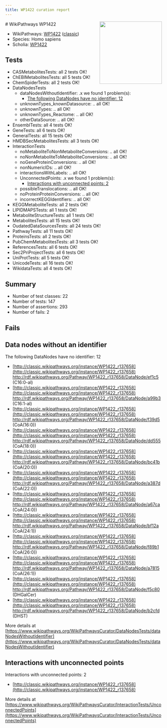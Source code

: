 ```yaml
---
title: WP1422 curation report
---
```


<img style="float: right; width: 200px" src="https://upload.wikimedia.org/wikipedia/commons/thumb/8/83/Wplogo_with_text_500.png/640px-Wplogo_with_text_500.png" />
# WikiPathways WP1422

* WikiPathways: [WP1422](https://wikipathways.org/pathways/WP1422) ([classic](https://classic.wikipathways.org/instance/WP1422))
* Species: Homo sapiens
* Scholia: [WP1422](https://scholia.toolforge.org/wikipathways/WP1422)
## Tests
* CASMetabolitesTests: all 2 tests OK!
* ChEBIMetabolitesTests: all 5 tests OK!
* ChemSpiderTests: all 2 tests OK!
* DataNodesTests
    * dataNodesWithoutIdentifier: .x we found 1 problem(s):
        * [The following DataNodes have no identifier: 12](#8792c492)
    * unknownTypes_knownDatasource: .. all OK!
    * unknownTypes: .. all OK!
    * unknownTypes_Reactome: .. all OK!
    * otherDataSource: .. all OK!
* EnsemblTests: all 4 tests OK!
* GeneTests: all 6 tests OK!
* GeneralTests: all 15 tests OK!
* HMDBSecMetabolitesTests: all 3 tests OK!
* InteractionTests
    * noMetaboliteToNonMetaboliteConversions: .. all OK!
    * noNonMetaboliteToMetaboliteConversions: .. all OK!
    * noGeneProteinConversions: .. all OK!
    * nonNumericIDs: .. all OK!
    * interactionsWithLabels: .. all OK!
    * UnconnectedPoints: .x we found 1 problem(s):
        * [Interactions with unconnected points: 2](#35a61ada)
    * possibleTranslocations: .. all OK!
    * noProteinProteinConversions: .. all OK!
    * incorrectKEGGIdentifiers: .. all OK!
* KEGGMetaboliteTests: all 2 tests OK!
* LIPIDMAPSTests: all 1 tests OK!
* MetaboliteStructureTests: all 1 tests OK!
* MetabolitesTests: all 15 tests OK!
* OudatedDataSourcesTests: all 24 tests OK!
* PathwayTests: all 11 tests OK!
* ProteinsTests: all 2 tests OK!
* PubChemMetabolitesTests: all 3 tests OK!
* ReferencesTests: all 6 tests OK!
* Sec2PriProjectTests: all 6 tests OK!
* UniProtTests: all 5 tests OK!
* UnicodeTests: all 16 tests OK!
* WikidataTests: all 4 tests OK!


## Summary

* Number of test classes: 22
* Number of tests: 147
* Number of assertions: 293
* Number of fails: 2

## Fails

<a name="8792c492" />

## Data nodes without an identifier

The following DataNodes have no identifier: 12

* [http://classic.wikipathways.org/instance/WP1422_r137658](http://classic.wikipathways.org/instance/WP1422_r137658) http://rdf.wikipathways.org/Pathway/WP1422_r137658/DataNode/ef1c5 (C16:0-al)
* [http://classic.wikipathways.org/instance/WP1422_r137658](http://classic.wikipathways.org/instance/WP1422_r137658) http://rdf.wikipathways.org/Pathway/WP1422_r137658/DataNode/a99b3 (C16:1-al)
* [http://classic.wikipathways.org/instance/WP1422_r137658](http://classic.wikipathways.org/instance/WP1422_r137658) http://rdf.wikipathways.org/Pathway/WP1422_r137658/DataNode/f39d5 (CoA(16:0))
* [http://classic.wikipathways.org/instance/WP1422_r137658](http://classic.wikipathways.org/instance/WP1422_r137658) http://rdf.wikipathways.org/Pathway/WP1422_r137658/DataNode/dd555 (CoA(18:0))
* [http://classic.wikipathways.org/instance/WP1422_r137658](http://classic.wikipathways.org/instance/WP1422_r137658) http://rdf.wikipathways.org/Pathway/WP1422_r137658/DataNode/bc41b (CoA(20:0))
* [http://classic.wikipathways.org/instance/WP1422_r137658](http://classic.wikipathways.org/instance/WP1422_r137658) http://rdf.wikipathways.org/Pathway/WP1422_r137658/DataNode/a387d (CoA(22:0))
* [http://classic.wikipathways.org/instance/WP1422_r137658](http://classic.wikipathways.org/instance/WP1422_r137658) http://rdf.wikipathways.org/Pathway/WP1422_r137658/DataNode/a67ca (CoA(24:0))
* [http://classic.wikipathways.org/instance/WP1422_r137658](http://classic.wikipathways.org/instance/WP1422_r137658) http://rdf.wikipathways.org/Pathway/WP1422_r137658/DataNode/bf12a (CoA(24:1))
* [http://classic.wikipathways.org/instance/WP1422_r137658](http://classic.wikipathways.org/instance/WP1422_r137658) http://rdf.wikipathways.org/Pathway/WP1422_r137658/DataNode/f89b1 (CoA(26:0))
* [http://classic.wikipathways.org/instance/WP1422_r137658](http://classic.wikipathways.org/instance/WP1422_r137658) http://rdf.wikipathways.org/Pathway/WP1422_r137658/DataNode/a7815 (CoA(26:1))
* [http://classic.wikipathways.org/instance/WP1422_r137658](http://classic.wikipathways.org/instance/WP1422_r137658) http://rdf.wikipathways.org/Pathway/WP1422_r137658/DataNode/f5c80 (DHGalCer)
* [http://classic.wikipathways.org/instance/WP1422_r137658](http://classic.wikipathways.org/instance/WP1422_r137658) http://rdf.wikipathways.org/Pathway/WP1422_r137658/DataNode/b2cfd (DHST)


More details at [https://www.wikipathways.org/WikiPathwaysCurator/DataNodesTests/dataNodesWithoutIdentifier](https://www.wikipathways.org/WikiPathwaysCurator/DataNodesTests/dataNodesWithoutIdentifier)

<a name="35a61ada" />

## Interactions with unconnected points

Interactions with unconnected points: 2

* [http://classic.wikipathways.org/instance/WP1422_r137658](http://classic.wikipathways.org/instance/WP1422_r137658)


More details at [https://www.wikipathways.org/WikiPathwaysCurator/InteractionTests/UnconnectedPoints](https://www.wikipathways.org/WikiPathwaysCurator/InteractionTests/UnconnectedPoints)

